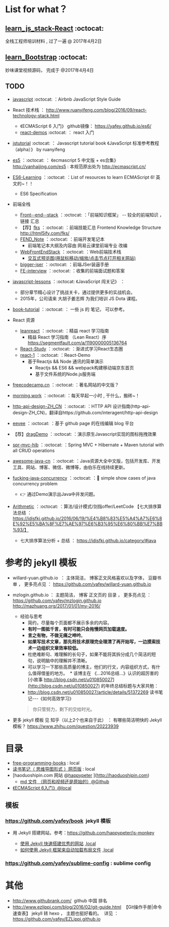 

# List for what？
## [learn_js_stack-React](https://github.com/yafey/learn_js_stack-React) :octocat:
全栈工程师培训材料 , 过了一遍 @ 2017年4月2日

## [learn_Bootstrap](https://github.com/yafey/learn_Bootstrap) :octocat:
妙味课堂视频源码， 完成于 @2017年4月4日




## TODO
- [javascript](https://github.com/yafey/javascript) :octocat:  ：Airbnb JavaScript Style Guide

- React 技术栈 ： http://www.ruanyifeng.com/blog/2016/09/react-technology-stack.html
  + 《ECMAScript 6 入门》 github镜像：  https://yafey.github.io/es6/
  + [react-demos](https://github.com/yafey/react-demos) :octocat:  ： react 入门
- [jstutorial](https://github.com/yafey/jstutorial) :octocat:  ： Javascript tutorial book 《JavaScript 标准参考教程（alpha）》 by ruanyifeng
- [es5](https://github.com/yafey/es5) ：:octocat: ： 《ecmascript 5 中文版 + es合集》 http://yanhaijing.com/es5  : 本规范原出处为 http://ecmascript.cn/

- [ES6-Learning](https://github.com/yafey/ES6-Learning) ：:octocat: ：List of resources to learn ECMAScript 6! 英文的~！！ 
  + ES6 Specification

- 前端全栈
  + [Front--end--stack](https://github.com/yafey/Front--end--stack) ：:octocat: ：「前端知识框架」 -- 较全的前端知识   ， 链接 汇总
  + 【荐】[fks](https://github.com/yafey/fks) ：:octocat: ：前端技能汇总 Frontend Knowledge Structure http://html5ify.com/fks/  
  + [FEND_Note](https://github.com/yafey/FEND_Note) ：:octocat: ：前端开发笔记本
    * 前端笔记本大纲及内容由 网易云课堂前端专业 改编
  + [WebFrontEndStack](https://github.com/yafey/WebFrontEndStack/blob/master/README.zh-cn.md) ：:octocat: ：Web前端技术栈 
    * [交互式预览图(用鼠标移动/缩放/点击节点打开相关网站)](https://rawgit.com/unruledboy/WebFrontEndStack/master/ux/WebFrontEndStack.htm?locale=zh-cn)
  + [bigger-jser](https://github.com/yafey/bigger-jser) ：:octocat: ：前端JSer装逼手册
  + [FE-interview](https://github.com/yafey/FE-interview) ：:octocat: ：收集的前端面试题和答案

- [javascript-lessons](https://github.com/yafey/javascript-lessons) ：:octocat:   《JavaScript 闯关记》 ： 
  + 部分章节精心设计了挑战关卡，通过提供更多的实战机会。 
  + 2015年，公司请来 大胡子姜志辉 为我们培训 JS Dota 课程。

- [book-tutorial](https://github.com/yafey/book-tutorial) ：:octocat: ： 一些 js 的 笔记， 可以参考。

- React 资源
  + [leanreact](https://github.com/yafey/leanreact) ：:octocat: ：精益 react 学习指南
    * 精益 React 学习指南 （Lean React）序 https://segmentfault.com/a/1190000005136764
  + [React-Study](https://github.com/yafey/React-Study) ：:octocat: ：渐进式学习React生态圈
  + [react-1](https://github.com/yafey/react-1) ：:octocat: ：React-Demo
    * 基于Reactjs && Node 通讯的简单演示
      - Reactjs && ES6 && webpack构建移动端京东首页
      - 基于文件系统的Node.js服务端

- [freecodecamp.cn](https://github.com/yafey/freecodecamp.cn) ：:octocat: ：著名网站的中文版？

- [morning.work](https://github.com/yafey/morning.work) ：:octocat: ：每天早起一小时 , 干什么，搬砖~！

- [http-api-design-ZH_CN](https://github.com/yafey/http-api-design-ZH_CN) ：:octocat: ：HTTP API 设计指南(http-api-design-ZH_CN)，翻译自https://github.com/interagent/http-api-design

- [eevee](https://github.com/yafey/eevee) ：:octocat: ：基于 github page 的在线编辑 blog 平台

- 【荐】[dragDemo](https://github.com/yafey/dragDemo) ：:octocat: ：演示原生Javascript实现的图标拖拽效果

- [spr-mvc-hib](https://github.com/yafey/spr-mvc-hib) ：:octocat: ：Spring MVC + Hibernate + Maven tutorial with all CRUD operations

- [awesome-java-cn](https://github.com/yafey/awesome-java-cn) ：:octocat: ：Java资源大全中文版，包括开发库、开发工具、网站、博客、微信、微博等，由伯乐在线持续更新。

- [fucking-java-concurrency](https://github.com/yafey/fucking-java-concurrency) ：:octocat: ：:flags: simple show cases of java concurrency problem
  + :point_right: 通过Demo演示出Java中并发问题。

- [Arithmetic](https://github.com/yafey/Arithmetic) ：:octocat: ：算法/设计模式/剑指offer/LeetCode   【七大排序算法总结 ：https://idisfkj.github.io/2016/06/19/%E4%B8%83%E5%A4%A7%E6%8E%92%E5%BA%8F%E7%AE%97%E6%B3%95%E6%80%BB%E7%BB%93/】
  + 七大排序算法分析 + 总结 ： https://idisfkj.github.io/category/#java





# 参考的 jekyll 模板
* willard-yuan.github.io  ： 主体简洁， 博客正文风格喜欢以及字体， 豆瓣书单 ， 更多亮点见 ： https://github.com/yafey/willard-yuan.github.io 
* mzlogin.github.io ： 主题简洁， 博客 正文页的 目录 ， 更多亮点见 ： https://github.com/yafey/mzlogin.github.io  http://mazhuang.org/2017/01/01/my-2016/
  * 经验与思考
    * 简约，尽量每个页面都不展示多余的内容。
    * **有时一图抵千言，有时可能只会拖慢网页加载速度。**
    * **言之有物，不做无痛之呻吟**。
    * **如果写技术文章，那先将技术原理完全理清了再开始写，一边摸索技术一边组织文章效率较低。**
    * 杜绝难断句、难理解的长句子，如果不能将其拆分成几个简洁的短句，说明脑中的理解并不清晰。
    * 可以学习一下那些高质量的博主，他们的行文，内容组织方式，有什么值得借鉴的地方。
  * 该博主在 《...2016总结...》认识的超厉害的 [小故事 http://blog.csdn.net/u010850027](http://blog.csdn.net/u010850027) 的年终总结标题与大家共勉：
    * http://blog.csdn.net/u010850027/article/details/51372269  读书笔记---《如何高效学习》
    >你只管努力，剩下的交给时光。
    
* 更多 jekyll 模板 见 知乎（以上2个也来自于此） ： 有哪些简洁明快的 Jekyll 模板？ https://www.zhihu.com/question/20223939
# 目录

* [free-programming-books](https://github.com/yafey/free-programming-books/blob/master/free-programming-books-zh.md) : local
* [读书笔记（ 思维导图形式 ）网页版](https://github.com/yafey/mind_map_notes) : local
* [haoduoshipin.com 网站 @[happypeter](https://github.com/happypeter) ](http://haoduoshipin.com) 
  - [md 文件 （网页和视频还是原始的）@Github](https://github.com/yafey/haoduoshipin/tree/master/src/posts)
* [《ECMAScript 6入门》@local](https://yafey.github.io//es6)


## 模板
### https://github.com/yafey/book  jekyll 模板
- 用 Jekyll 搭建网站，参考：https://github.com/happypeter/js-monkey
  
  - [使用 Jekyll 快速搭建优秀的网站](http://haoduoshipin.com/v/113.html) ,[local](https://yafey.github.io/haoduoshiping/v/113.html)
  - [如何使用 Jekyll 框架来自动加载布局文件](http://haoduoshipin.com/v/152.html) ,[local](https://yafey.github.io/haoduoshiping/v/152.html)

### https://github.com/yafey/sublime-config : sublime config


# 其他
* http://www.githubrank.com/  github 中国 排名
* http://www.ezlippi.com/blog/2016/02/git-guide.html  【Git操作手册|命令速查表】 jekyll 转 hexo ， 主题也挺好看的。  详见 ： https://github.com/yafey/EZLippi.github.io
